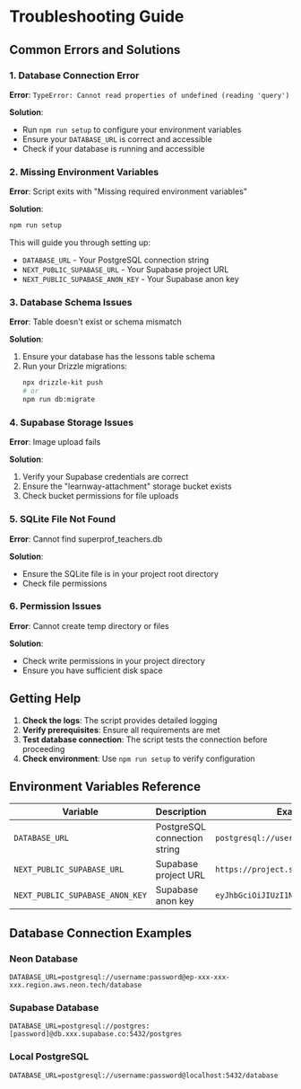 # Troubleshooting Guide

## Common Errors and Solutions

### 1. Database Connection Error

**Error**: `TypeError: Cannot read properties of undefined (reading 'query')`

**Solution**: 
- Run `npm run setup` to configure your environment variables
- Ensure your `DATABASE_URL` is correct and accessible
- Check if your database is running and accessible

### 2. Missing Environment Variables

**Error**: Script exits with "Missing required environment variables"

**Solution**:
```bash
npm run setup
```

This will guide you through setting up:
- `DATABASE_URL` - Your PostgreSQL connection string
- `NEXT_PUBLIC_SUPABASE_URL` - Your Supabase project URL
- `NEXT_PUBLIC_SUPABASE_ANON_KEY` - Your Supabase anon key

### 3. Database Schema Issues

**Error**: Table doesn't exist or schema mismatch

**Solution**:
1. Ensure your database has the lessons table schema
2. Run your Drizzle migrations:
   ```bash
   npx drizzle-kit push
   # or
   npm run db:migrate
   ```

### 4. Supabase Storage Issues

**Error**: Image upload fails

**Solution**:
1. Verify your Supabase credentials are correct
2. Ensure the "learnway-attachment" storage bucket exists
3. Check bucket permissions for file uploads

### 5. SQLite File Not Found

**Error**: Cannot find superprof_teachers.db

**Solution**:
- Ensure the SQLite file is in your project root directory
- Check file permissions

### 6. Permission Issues

**Error**: Cannot create temp directory or files

**Solution**:
- Check write permissions in your project directory
- Ensure you have sufficient disk space

## Getting Help

1. **Check the logs**: The script provides detailed logging
2. **Verify prerequisites**: Ensure all requirements are met
3. **Test database connection**: The script tests the connection before proceeding
4. **Check environment**: Use `npm run setup` to verify configuration

## Environment Variables Reference

| Variable | Description | Example |
|----------|-------------|---------|
| `DATABASE_URL` | PostgreSQL connection string | `postgresql://user:pass@host:port/db` |
| `NEXT_PUBLIC_SUPABASE_URL` | Supabase project URL | `https://project.supabase.co` |
| `NEXT_PUBLIC_SUPABASE_ANON_KEY` | Supabase anon key | `eyJhbGciOiJIUzI1NiIs...` |

## Database Connection Examples

### Neon Database
```
DATABASE_URL=postgresql://username:password@ep-xxx-xxx-xxx.region.aws.neon.tech/database
```

### Supabase Database
```
DATABASE_URL=postgresql://postgres:[password]@db.xxx.supabase.co:5432/postgres
```

### Local PostgreSQL
```
DATABASE_URL=postgresql://username:password@localhost:5432/database
``` 